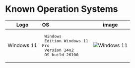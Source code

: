 # Known Operation Systems

 Logo  | OS | image
:------------: | :------------ | :------:
Windows 11 |<pre>      Windows<br>    Edition     Windows 11 Pro<br>    Version	    24H2<br>    OS build    26100</pre>  | ![Windows 11](OSS/windows/about.png)